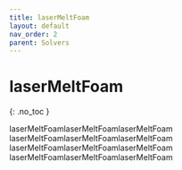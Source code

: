 ```yaml
---
title: laserMeltFoam
layout: default
nav_order: 2
parent: Solvers
---
```


# laserMeltFoam
{: .no_toc }

laserMeltFoamlaserMeltFoamlaserMeltFoam
laserMeltFoamlaserMeltFoamlaserMeltFoam
laserMeltFoamlaserMeltFoamlaserMeltFoam
laserMeltFoamlaserMeltFoamlaserMeltFoam

